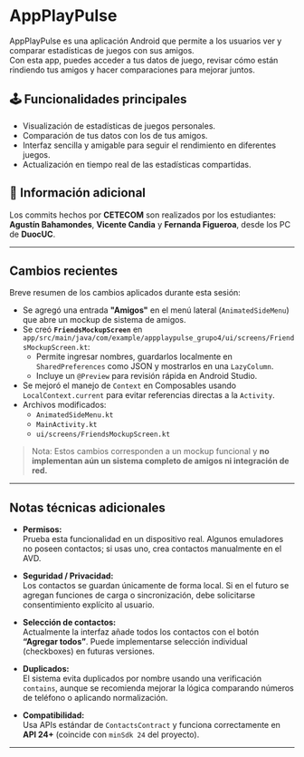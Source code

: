# AppPlayPulse

AppPlayPulse es una aplicación Android que permite a los usuarios ver y comparar estadísticas de juegos con sus amigos.  
Con esta app, puedes acceder a tus datos de juego, revisar cómo están rindiendo tus amigos y hacer comparaciones para mejorar juntos.

## 🕹️ Funcionalidades principales

- Visualización de estadísticas de juegos personales.  
- Comparación de tus datos con los de tus amigos.  
- Interfaz sencilla y amigable para seguir el rendimiento en diferentes juegos.  
- Actualización en tiempo real de las estadísticas compartidas.  

## 👥 Información adicional

Los commits hechos por **CETECOM** son realizados por los estudiantes:  
**Agustín Bahamondes**, **Vicente Candia** y **Fernanda Figueroa**, desde los PC de **DuocUC**.

---

##  Cambios recientes 

Breve resumen de los cambios aplicados durante esta sesión:

- Se agregó una entrada **"Amigos"** en el menú lateral (`AnimatedSideMenu`) que abre un mockup de sistema de amigos.  
- Se creó **`FriendsMockupScreen`** en `app/src/main/java/com/example/appplaypulse_grupo4/ui/screens/FriendsMockupScreen.kt`:  
  - Permite ingresar nombres, guardarlos localmente en `SharedPreferences` como JSON y mostrarlos en una `LazyColumn`.  
  - Incluye un `@Preview` para revisión rápida en Android Studio.  
- Se mejoró el manejo de `Context` en Composables usando `LocalContext.current` para evitar referencias directas a la `Activity`.  
- Archivos modificados:  
  - `AnimatedSideMenu.kt`  
  - `MainActivity.kt`  
  - `ui/screens/FriendsMockupScreen.kt`  

>  Nota: Estos cambios corresponden a un mockup funcional y **no implementan aún un sistema completo de amigos ni integración de red.**

---

##  Notas técnicas adicionales

- **Permisos:**  
  Prueba esta funcionalidad en un dispositivo real. Algunos emuladores no poseen contactos; si usas uno, crea contactos manualmente en el AVD.  

- **Seguridad / Privacidad:**  
  Los contactos se guardan únicamente de forma local. Si en el futuro se agregan funciones de carga o sincronización, debe solicitarse consentimiento explícito al usuario.  

- **Selección de contactos:**  
  Actualmente la interfaz añade todos los contactos con el botón **“Agregar todos”**. Puede implementarse selección individual (checkboxes) en futuras versiones.  

- **Duplicados:**  
  El sistema evita duplicados por nombre usando una verificación `contains`, aunque se recomienda mejorar la lógica comparando números de teléfono o aplicando normalización.  

- **Compatibilidad:**  
  Usa APIs estándar de `ContactsContract` y funciona correctamente en **API 24+** (coincide con `minSdk 24` del proyecto).  

---
